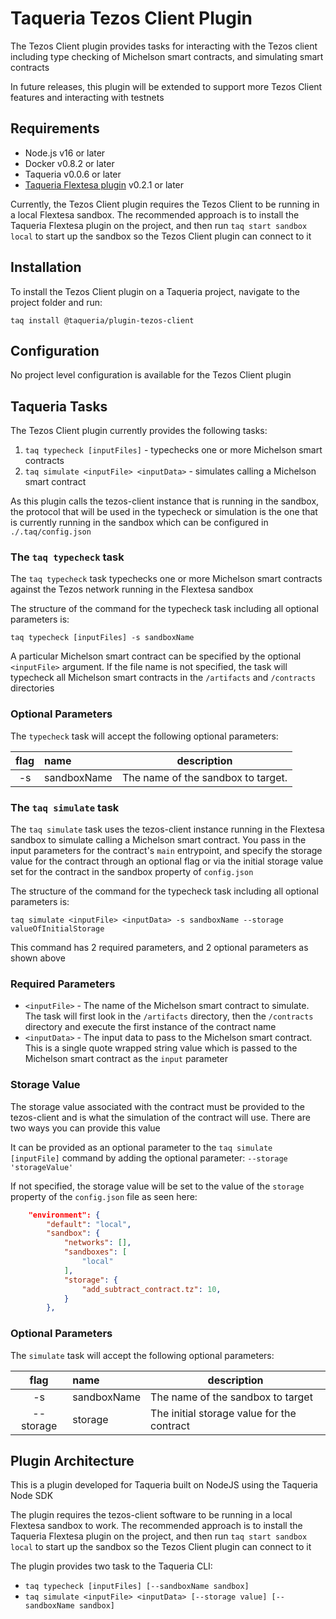 # Taqueria Tezos Client Plugin

The Tezos Client plugin provides tasks for interacting with the Tezos client including type checking of Michelson smart contracts, and simulating smart contracts

In future releases, this plugin will be extended to support more Tezos Client features and interacting with testnets

## Requirements

- Node.js v16 or later
- Docker v0.8.2 or later
- Taqueria v0.0.6 or later
- [Taqueria Flextesa plugin](../plugin-flextesa) v0.2.1 or later

Currently, the Tezos Client plugin requires the Tezos Client to be running in a local Flextesa sandbox. The recommended approach is to install the Taqueria Flextesa plugin on the project, and then run `taq start sandbox local` to start up the sandbox so the Tezos Client plugin can connect to it

## Installation

To install the Tezos Client plugin on a Taqueria project, navigate to the project folder and run:
```shell
taq install @taqueria/plugin-tezos-client
```

## Configuration

No project level configuration is available for the Tezos Client plugin

## Taqueria Tasks

The Tezos Client plugin currently provides the following tasks:
1. `taq typecheck [inputFiles]` - typechecks one or more Michelson smart contracts
2. `taq simulate <inputFile> <inputData>` - simulates calling a Michelson smart contract

As this plugin calls the tezos-client instance that is running in the sandbox, the protocol that will be used in the typecheck or simulation is the one that is currently running in the sandbox which can be configured in `./.taq/config.json`

### The `taq typecheck` task

The `taq typecheck` task typechecks one or more Michelson smart contracts against the Tezos network running in the Flextesa sandbox

The structure of the command for the typecheck task including all optional parameters is:
```shell
taq typecheck [inputFiles] -s sandboxName
```

A particular Michelson smart contract can be specified by the optional `<inputFile>` argument. If the file name is not specified, the task will typecheck all Michelson smart contracts in the `/artifacts` and `/contracts` directories

### Optional Parameters

The `typecheck` task will accept the following optional parameters:

| flag  |  name       | description                           |   
|:-----:|:------------|---------------------------------------|
|  -s   | sandboxName | The name of the sandbox to target.    |

### The `taq simulate` task

The `taq simulate` task uses the tezos-client instance running in the Flextesa sandbox to simulate calling a Michelson smart contract. You pass in the input parameters for the contract's `main` entrypoint, and specify the storage value for the contract through an optional flag or via the initial storage value set for the contract in the sandbox property of `config.json` 

The structure of the command for the typecheck task including all optional parameters is:
```shell
taq simulate <inputFile> <inputData> -s sandboxName --storage valueOfInitialStorage
```
 This command has 2 required parameters, and 2 optional parameters as shown above
 
### Required Parameters
- `<inputFile>` - The name of the Michelson smart contract to simulate. The task will first look in the `/artifacts` directory, then the `/contracts` directory and execute the first instance of the contract name
- `<inputData>` - The input data to pass to the Michelson smart contract. This is a single quote wrapped string value which is passed to the Michelson smart contract as the `input` parameter

### Storage Value

The storage value associated with the contract must be provided to the tezos-client and is what the simulation of the contract will use. There are two ways you can provide this value

It can be provided as an optional parameter to the `taq simulate [inputFile]` command by adding the optional parameter: `--storage 'storageValue'`

If not specified, the storage value will be set to the value of the `storage` property of the `config.json` file as seen here:
```json ./.taq/config.json
    "environment": {
        "default": "local",
        "sandbox": {
            "networks": [],
            "sandboxes": [
                "local"
            ],
            "storage": {
                "add_subtract_contract.tz": 10,
            }
        },
```

### Optional Parameters

The `simulate` task will accept the following optional parameters:

| flag         |  name       | description                                |   
|:------------:|:------------|--------------------------------------------|
|  -s          | sandboxName | The name of the sandbox to target          |
|  --storage   | storage     | The initial storage value for the contract |

## Plugin Architecture

This is a plugin developed for Taqueria built on NodeJS using the Taqueria Node SDK

The plugin requires the tezos-client software to be running in a local Flextesa sandbox to work. The recommended approach is to install the Taqueria Flextesa plugin on the project, and then run `taq start sandbox local` to start up the sandbox so the Tezos Client plugin can connect to it

The plugin provides two task to the Taqueria CLI:
- `taq typecheck [inputFiles] [--sandboxName sandbox]`
- `taq simulate <inputFile> <inputData> [--storage value] [--sandboxName sandbox]`